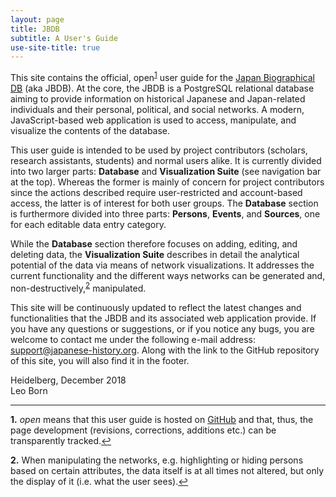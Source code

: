 ```yaml
---
layout: page
title: JBDB
subtitle: A User's Guide
use-site-title: true
---
```


This site contains the official, open<sup name="a1">[1](#f1)</sup> user guide for the [Japan Biographical DB](https://network-studies.org/#!/) (aka JBDB). At the core, the JBDB is a PostgreSQL relational database aiming to provide information on historical Japanese and Japan-related individuals and their personal, political, and social networks. A modern, JavaScript-based web application is used to access, manipulate, and visualize the contents of the database. 

[comment]: # (Maybe at some point add a page specifying the technical details of the application and everything else?)

This user guide is intended to be used by project contributors (scholars, research assistants, students) and normal users alike. It is currently divided into two larger parts: __Database__ and __Visualization Suite__ (see navigation bar at the top). Whereas the former is mainly of concern for project contributors since the actions described require user-restricted and account-based access, the latter is of interest for both user groups. The __Database__ section is furthermore divided into three parts: __Persons__, __Events__, and __Sources__, one for each editable data entry category.

While the __Database__ section therefore focuses on adding, editing, and deleting data, the __Visualization Suite__ describes in detail the analytical potential of the data via means of network visualizations. It addresses the current functionality and the different ways networks can be generated and, non-destructively,<sup name="a2">[2](#f2)</sup> manipulated.

This site will be continuously updated to reflect the latest changes and functionalities that the JBDB and its associated web application provide. If you have any questions or suggestions, or if you notice any bugs, you are welcome to contact me under the following e-mail address: <support@japanese-history.org>. Along with the link to the GitHub repository of this site, you will also find it in the footer.

Heidelberg, December 2018<br>
Leo Born 

---

<b id="f1">1.</b> _open_ means that this user guide is hosted on [GitHub](https://github.com/japan-biographical-db/japan-biographical-db.github.io) and that, thus, the page development (revisions, corrections, additions etc.) can be transparently tracked.[↩](#a1)

<b id="f2">2.</b> When manipulating the networks, e.g. highlighting or hiding persons based on certain attributes, the data itself is at all times not altered, but only the display of it (i.e. what the user sees).[↩](#a2)